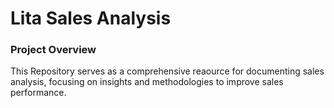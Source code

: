 # Lita Sales Analysis 

### Project Overview 

This Repository serves as a comprehensive reaource for documenting sales analysis, focusing on insights and methodologies to improve sales performance.
